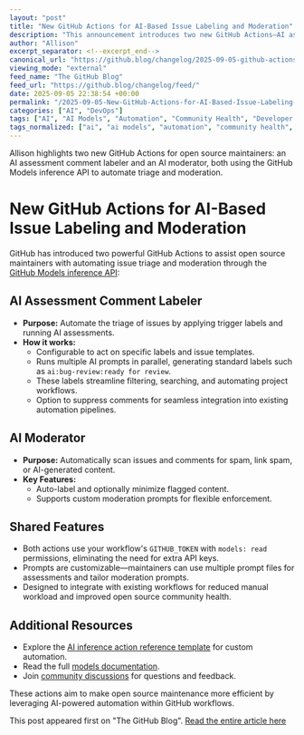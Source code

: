 ```yaml
---
layout: "post"
title: "New GitHub Actions for AI-Based Issue Labeling and Moderation"
description: "This announcement introduces two new GitHub Actions—AI assessment comment labeler and AI moderator—that leverage the GitHub Models inference API. These tools help open source maintainers automate issue triage and moderation by generating standardized labels and detecting spam or AI-generated content, enhancing workflow efficiency and project management."
author: "Allison"
excerpt_separator: <!--excerpt_end-->
canonical_url: "https://github.blog/changelog/2025-09-05-github-actions-ai-labeler-and-moderator-with-the-github-models-inference-api"
viewing_mode: "external"
feed_name: "The GitHub Blog"
feed_url: "https://github.blog/changelog/feed/"
date: 2025-09-05 22:38:54 +00:00
permalink: "/2025-09-05-New-GitHub-Actions-for-AI-Based-Issue-Labeling-and-Moderation.html"
categories: ["AI", "DevOps"]
tags: ["AI", "AI Models", "Automation", "Community Health", "Developer Tools", "DevOps", "GitHub Actions", "GitHub Models Inference API", "Issue Triage", "Moderation", "News", "Open Source", "Spam Detection", "Workflow Automation"]
tags_normalized: ["ai", "ai models", "automation", "community health", "developer tools", "devops", "github actions", "github models inference api", "issue triage", "moderation", "news", "open source", "spam detection", "workflow automation"]
---
```


Allison highlights two new GitHub Actions for open source maintainers: an AI assessment comment labeler and an AI moderator, both using the GitHub Models inference API to automate triage and moderation.<!--excerpt_end-->

# New GitHub Actions for AI-Based Issue Labeling and Moderation

GitHub has introduced two powerful GitHub Actions to assist open source maintainers with automating issue triage and moderation through the [GitHub Models inference API](https://docs.github.com/rest/models?apiVersion=2022-11-28):

## AI Assessment Comment Labeler

- **Purpose:** Automate the triage of issues by applying trigger labels and running AI assessments.
- **How it works:**
  - Configurable to act on specific labels and issue templates.
  - Runs multiple AI prompts in parallel, generating standard labels such as `ai:bug-review:ready for review`.
  - These labels streamline filtering, searching, and automating project workflows.
  - Option to suppress comments for seamless integration into existing automation pipelines.

## AI Moderator

- **Purpose:** Automatically scan issues and comments for spam, link spam, or AI-generated content.
- **Key Features:**
  - Auto-label and optionally minimize flagged content.
  - Supports custom moderation prompts for flexible enforcement.

## Shared Features

- Both actions use your workflow's `GITHUB_TOKEN` with `models: read` permissions, eliminating the need for extra API keys.
- Prompts are customizable—maintainers can use multiple prompt files for assessments and tailor moderation prompts.
- Designed to integrate with existing workflows for reduced manual workload and improved open source community health.

## Additional Resources

- Explore the [AI inference action reference template](https://github.com/actions/ai-inference) for custom automation.
- Read the full [models documentation](https://docs.github.com/github-models).
- Join [community discussions](https://github.com/orgs/community/discussions/categories/models?discussions_q=is%3Aopen+category%3AModels+) for questions and feedback.

These actions aim to make open source maintenance more efficient by leveraging AI-powered automation within GitHub workflows.

This post appeared first on "The GitHub Blog". [Read the entire article here](https://github.blog/changelog/2025-09-05-github-actions-ai-labeler-and-moderator-with-the-github-models-inference-api)
